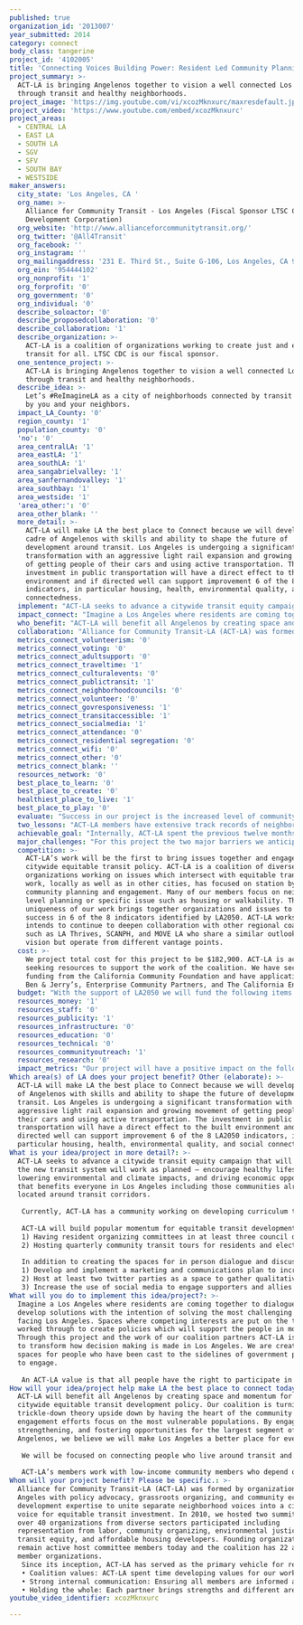 ```yaml
---
published: true
organization_id: '2013007'
year_submitted: 2014
category: connect
body_class: tangerine
project_id: '4102005'
title: 'Connecting Voices Building Power: Resident Led Community Planning'
project_summary: >-
  ACT-LA is bringing Angelenos together to vision a well connected Los Angeles
  through transit and healthy neighborhoods.
project_image: 'https://img.youtube.com/vi/xcozMknxurc/maxresdefault.jpg'
project_video: 'https://www.youtube.com/embed/xcozMknxurc'
project_areas:
  - CENTRAL LA
  - EAST LA
  - SOUTH LA
  - SGV
  - SFV
  - SOUTH BAY
  - WESTSIDE
maker_answers:
  city_state: 'Los Angeles, CA '
  org_name: >-
    Alliance for Community Transit - Los Angeles (Fiscal Sponsor LTSC Community
    Development Corporation)
  org_website: 'http://www.allianceforcommunitytransit.org/'
  org_twitter: '@All4Transit'
  org_facebook: ''
  org_instagram: ''
  org_mailingaddress: '231 E. Third St., Suite G-106, Los Angeles, CA 90013'
  org_ein: '954444102'
  org_nonprofit: '1'
  org_forprofit: '0'
  org_government: '0'
  org_individual: '0'
  describe_soloactor: '0'
  describe_proposedcollaboration: '0'
  describe_collaboration: '1'
  describe_organization: >-
    ACT-LA is a coalition of organizations working to create just and equitable
    transit for all. LTSC CDC is our fiscal sponsor. 
  one_sentence_project: >-
    ACT-LA is bringing Angelenos together to vision a well connected Los Angeles
    through transit and healthy neighborhoods.
  describe_idea: >-
    Let’s #ReImagineLA as a city of neighborhoods connected by transit planned
    by you and your neighbors.  
  impact_LA_County: '0'
  region_county: '1'
  population_county: '0'
  'no': '0'
  area_centralLA: '1'
  area_eastLA: '1'
  area_southLA: '1'
  area_sangabrielvalley: '1'
  area_sanfernandovalley: '1'
  area_southbay: '1'
  area_westside: '1'
  'area_other:': '0'
  area_other_blank: ''
  more_detail: >-
    ACT-LA will make LA the best place to Connect because we will develop a
    cadre of Angelenos with skills and ability to shape the future of
    development around transit. Los Angeles is undergoing a significant
    transformation with an aggressive light rail expansion and growing movement
    of getting people of their cars and using active transportation. The
    investment in public transportation will have a direct effect to the built
    environment and if directed well can support improvement 6 of the 8 LA2050
    indicators, in particular housing, health, environmental quality, and social
    connectedness.     
  implement: "ACT-LA seeks to advance a citywide transit equity campaign that will ensure the new transit system will work as planned – encourage healthy lifestyles, lowering environmental and climate impacts, and driving economic opportunity that benefits everyone in Los Angeles including those communities already located around transit corridors. \r\n\r\nCurrently, ACT-LA has a community working on developing curriculum to build collective resident leadership. The sessions are being held in various neighborhoods throughout the city along with community transit tours. ACT-LA membership groups bring people together at a neighborhood level and are working to build resident relationships across neighborhoods to develop a citywide policy which will enhance the unique character of each neighborhood while providing for the necessary neighborhood  improvements. With the support of LA2050 we will build on our work and expand the platforms in which residents can be involved in the campaign. \r\n\r\nACT-LA will build popular momentum for equitable transit development by:\r\n1)\tHaving resident organizing committees in at least three council districts.\r\n2)\tHosting quarterly community transit tours for residents and elected officials.\r\n\r\nIn addition to creating the spaces for in person dialogue and discussion and increase opportunities for residents to connect, ACT-LA will:\r\n1)\tDevelop and implement a marketing and communications plan to increase knowledge of transit oriented development.\r\n2)\tHost at least two twitter parties as a space to gather qualitative data for the transit oriented development policy.\r\n3)\tIncrease the use of social media to engage supporters and allies in the policy development.   \r\n"
  impact_connect: "Imagine a Los Angeles where residents are coming together to dialogue and develop solutions with the intention of solving the most challenging issues facing Los Angeles. Spaces where competing interests are put on the table and worked through to create policies which will support the people in most need. Through this project and the work of our coalition partners ACT-LA is working to transform how decision making is made in Los Angeles. We are creating spaces for people who have been cast to the sidelines of government processes to engage.  \r\n\r\nAn ACT-LA value is that all people have the right to participate in the political decisions that affect their lives, and the low-income communities and communities of color who ride our buses, live along our rail lines, and work in our businesses should have priority in deciding our future. We believe in strong leadership development for those who are most affected by decisions. This starts with key member organizations who have an engaged based of community residents. Those member organizations have regular convening for their constituents to engage in educational, skill building and strategy sessions. \r\n"
  who_benefit: "ACT-LA will benefit all Angelenos by creating space and momentum for a citywide equitable transit development policy. Our coalition is turning the trickle-down theory upside down by having the heart of the community engagement efforts focus on the most vulnerable populations. By engaging, strengthening, and fostering opportunities for the largest segment of Angelenos, we believe we will make Los Angeles a better place for everyone. \r\n  \r\nWe will be focused on connecting people who live around transit and use transit in discussions of how transit development can support a healthy environment for everyone. Our primary constituents through our member organizations are low-income renters of color. Los Angeles’ highly transit-impacted neighborhoods are 96% or more people of color. In Los Angeles, workers earning less than $25,000 use transit more than twice as often as higher earners and make up 75% of all riders. Our member organizations are deliberate in organizing and reaching all ages, gender and sexual orientation. Our base includes families with young children, young adults, and seniors. \r\n\r\nACT-LA’s members work with low-income community members who depend on a strong public transportation system to reach work, recreation, home and other daily needs. More transit options such as rail stops and improvements in bike and pedestrian infrastructure can help these residents only if they are able to remain living around these amenities. ACT-LA members have seen firsthand the effects of smart growth policies being enacted without equity in mind: resident displacement, business destruction, increases in eviction, loss of affordable housing, and a host of other related issues connected to transit impacts. It is because of these first-hand experiences at the neighborhood level that ACT-LA members have come together to encourage passage of a Citywide equitable TOD ordinance that will help prevent displacement and maintain and strengthen the economic and cultural fabric of these communities. \r\n"
  collaboration: "Alliance for Community Transit-LA (ACT-LA) was formed by organizations in Los Angeles with policy advocacy, grassroots organizing, and community economic development expertise to unite separate neighborhood voices into a citywide voice for equitable transit investment. In 2010, we hosted two summits where over 40 organizations from diverse sectors participated including representation from labor, community organizing, environmental justice, transit equity, and affordable housing developers. Founding organizations remain active host committee members today and the coalition has 22 active member organizations.\r\nSince its inception, ACT-LA has served as the primary vehicle for regional collaboration amongst grassroots organizations and advocacy organizations to convene around the intersection of transportation, housing, public health, and environmental issues in Los Angeles. Three areas critical to our existing and continued success are:\r\n•\tCoalition values: ACT-LA spent time developing values for our work and all member organizations sign on to the values. We use them in our program and policy development as well as how we operate as a coalition. \r\n•\tStrong internal communication: Ensuring all members are informed and connected to the work is critical to successful collaboration.\r\n•\tHolding the whole: Each partner brings strengths and different areas of focus. As a coalition we hold everyone’s priorities and work to move issues together because of their interconnectedness. \r\n"
  metrics_connect_volunteerism: '0'
  metrics_connect_voting: '0'
  metrics_connect_adultsupport: '0'
  metrics_connect_traveltime: '1'
  metrics_connect_culturalevents: '0'
  metrics_connect_publictransit: '1'
  metrics_connect_neighborhoodcouncils: '0'
  metrics_connect_volunteer: '0'
  metrics_connect_govresponsiveness: '1'
  metrics_connect_transitaccessible: '1'
  metrics_connect_socialmedia: '1'
  metrics_connect_attendance: '0'
  metrics_connect_residential segregation: '0'
  metrics_connect_wifi: '0'
  metrics_connect_other: '0'
  metrics_connect_blank: ''
  resources_network: '0'
  best_place_to_learn: '0'
  best_place_to_create: '0'
  healthiest_place_to_live: '1'
  best_place_to_play: '0'
  evaluate: "Success in our project is the increased level of community participation and the advancement of our campaign platform. Our ultimate goal is to have the City of Los Angeles adopt a citywide equitable TOD ordinance with this project positioning ACT-LA to have the ordinance during the timeline of this project. For this project the following three areas we will be tracking through our work:\r\n-Increased endorsements for the campaign to a total of 75.\r\n-Increase follower on twitter by 50% with at least 75% of them joining in the twitter parties.\r\n-At least 100 residents participate in the in-person activities.  \r\n"
  two_lessons: "ACT-LA members have extensive track records of neighborhood, regional, and statewide wins in their respective areas of expertise. The groups have also worked with each other in different formations as well as part of other collaborations. A recurring theme was a loss of connection to neighborhood work as transit oriented development policy was being developed at all levels and resources aligned to support those policies. From our collective experience, a lesson learned was the loss of community residents in the policy development process. This is why our project focuses on engaging residents, deepening their knowledge on issues and making the spaces to discuss areas that can be perceived as conflicting. \r\n\r\nIn addition, our experience in implementing and analyzing campaigns has also showed us the need to reach supporters beyond our membership, building popular discourse on the issues we are working to impact. The current environment of mass media and use of social media provides an opportunity to reach and connect more residents.   \r\n"
  achievable_goal: "Internally, ACT-LA spent the previous twelve months developing a transit equity campaign platform on housing, transportation and economic development. We wrote a white paper explaining our policy proposal and plan a release in Fall of 2014. We also launched a website, hosted social media actions and communications training. Additionally, we supported our member campaigns such as engagement with the Los Angeles Housing Element and advancing our campaign platforms in the West Adams, South and Southeast Community Plans. \r\n\r\nWe have laid a strong foundation for our policy work, built a diverse coalition, and are deepening the network of residents across neighborhoods working on this issue. ACT-LA’s success in the last twelve months has positioned us to take the next step to reach a greater scale of contact with Angelenos across the city through in person and virtual spaces.  \r\n"
  major_challenges: "For this project the two major barriers we anticipate are: \r\n1)\tHaving messages which resonate with population at large for the campaign and with the support of the LA2050, we will hire a Marketing and Communications consultant to work with the coalition in developing the messages and materials. \r\n2)\tHaving city council members strongly support equitable transit and neighborhoods. The overall project aims to address this challenge by building a large scale cohort of residents which can talk about the issues and engage councilmembers to support equitable transit oriented development. \r\n"
  competition: >-
    ACT-LA’s work will be the first to bring issues together and engage in a
    citywide equitable transit policy. ACT-LA is a coalition of diverse
    organizations working on issues which intersect with equitable transit. Past
    work, locally as well as in other cities, has focused on station by station
    community planning and engagement. Many of our members focus on neighborhood
    level planning or specific issue such as housing or walkability. The
    uniqueness of our work brings together organizations and issues to have
    success in 6 of the 8 indicators identified by LA2050. ACT-LA works with and
    intends to continue to deepen collaboration with other regional coalitions
    such as LA Thrives, SCANPH, and MOVE LA who share a similar outlook and
    vision but operate from different vantage points. 
  cost: >-
    We project total cost for this project to be $182,900. ACT-LA is actively
    seeking resources to support the work of the coalition. We have secured
    funding from the California Community Foundation and have applications in to
    Ben & Jerry’s, Enterprise Community Partners, and The California Endowment. 
  budget: "With the support of LA2050 we will fund the following items:\r\n25% of full time Coalition Manager: $22088\r\n8 at $5,000 each stipends to members for community engagement: $40000\r\nMarketing & Communications Consultant: $15000\r\nCollateral Materials (Design & Printing ex t-shirts, posters, etc): $12912 \r\nFiscal Sponsor 10% of total grant: $10,000\r\n"
  resources_money: '1'
  resources_staff: '0'
  resources_publicity: '1'
  resources_infrastructure: '0'
  resources_education: '0'
  resources_technical: '0'
  resources_communityoutreach: '1'
  resources_research: '0'
  impact_metrics: "Our project will have a positive impact on the following metrics: 1) Median travel time to work, 2)Number of public transit riders, 3)Government responsiveness to residents’ needs (Dream Metric), 4) Transit-accessible housing and employment, and 5)Total number of social media friends.\r\n\r\nACT-LA’s project ultimate goal is to have an equitable transit oriented policy enacted by the city. This policy would support having affordable housing near transit, keeping core transit riders near transit and improving the overall environment for residents. The project engages residents directly with government officials and demonstrates a democratic process of developing policy.  By engaging people in virtual spaces we would increase friends through social media.  \r\n"
Which area(s) of LA does your project benefit? Other (elaborate): >-
  ACT-LA will make LA the best place to Connect because we will develop a cadre
  of Angelenos with skills and ability to shape the future of development around
  transit. Los Angeles is undergoing a significant transformation with an
  aggressive light rail expansion and growing movement of getting people of
  their cars and using active transportation. The investment in public
  transportation will have a direct effect to the built environment and if
  directed well can support improvement 6 of the 8 LA2050 indicators, in
  particular housing, health, environmental quality, and social connectedness.
What is your idea/project in more detail?: >-
  ACT-LA seeks to advance a citywide transit equity campaign that will ensure
  the new transit system will work as planned – encourage healthy lifestyles,
  lowering environmental and climate impacts, and driving economic opportunity
  that benefits everyone in Los Angeles including those communities already
  located around transit corridors. 
   
   Currently, ACT-LA has a community working on developing curriculum to build collective resident leadership. The sessions are being held in various neighborhoods throughout the city along with community transit tours. ACT-LA membership groups bring people together at a neighborhood level and are working to build resident relationships across neighborhoods to develop a citywide policy which will enhance the unique character of each neighborhood while providing for the necessary neighborhood improvements. With the support of LA2050 we will build on our work and expand the platforms in which residents can be involved in the campaign. 
   
   ACT-LA will build popular momentum for equitable transit development by:
   1) Having resident organizing committees in at least three council districts.
   2) Hosting quarterly community transit tours for residents and elected officials.
   
   In addition to creating the spaces for in person dialogue and discussion and increase opportunities for residents to connect, ACT-LA will:
   1) Develop and implement a marketing and communications plan to increase knowledge of transit oriented development.
   2) Host at least two twitter parties as a space to gather qualitative data for the transit oriented development policy.
   3) Increase the use of social media to engage supporters and allies in the policy development.
What will you do to implement this idea/project?: >-
  Imagine a Los Angeles where residents are coming together to dialogue and
  develop solutions with the intention of solving the most challenging issues
  facing Los Angeles. Spaces where competing interests are put on the table and
  worked through to create policies which will support the people in most need.
  Through this project and the work of our coalition partners ACT-LA is working
  to transform how decision making is made in Los Angeles. We are creating
  spaces for people who have been cast to the sidelines of government processes
  to engage. 
   
   An ACT-LA value is that all people have the right to participate in the political decisions that affect their lives, and the low-income communities and communities of color who ride our buses, live along our rail lines, and work in our businesses should have priority in deciding our future. We believe in strong leadership development for those who are most affected by decisions. This starts with key member organizations who have an engaged based of community residents. Those member organizations have regular convening for their constituents to engage in educational, skill building and strategy sessions.
How will your idea/project help make LA the best place to connect today? In LA2050?: >-
  ACT-LA will benefit all Angelenos by creating space and momentum for a
  citywide equitable transit development policy. Our coalition is turning the
  trickle-down theory upside down by having the heart of the community
  engagement efforts focus on the most vulnerable populations. By engaging,
  strengthening, and fostering opportunities for the largest segment of
  Angelenos, we believe we will make Los Angeles a better place for everyone. 
    
   We will be focused on connecting people who live around transit and use transit in discussions of how transit development can support a healthy environment for everyone. Our primary constituents through our member organizations are low-income renters of color. Los Angeles’ highly transit-impacted neighborhoods are 96% or more people of color. In Los Angeles, workers earning less than $25,000 use transit more than twice as often as higher earners and make up 75% of all riders. Our member organizations are deliberate in organizing and reaching all ages, gender and sexual orientation. Our base includes families with young children, young adults, and seniors. 
   
   ACT-LA’s members work with low-income community members who depend on a strong public transportation system to reach work, recreation, home and other daily needs. More transit options such as rail stops and improvements in bike and pedestrian infrastructure can help these residents only if they are able to remain living around these amenities. ACT-LA members have seen firsthand the effects of smart growth policies being enacted without equity in mind: resident displacement, business destruction, increases in eviction, loss of affordable housing, and a host of other related issues connected to transit impacts. It is because of these first-hand experiences at the neighborhood level that ACT-LA members have come together to encourage passage of a Citywide equitable TOD ordinance that will help prevent displacement and maintain and strengthen the economic and cultural fabric of these communities.
Whom will your project benefit? Please be specific.: >-
  Alliance for Community Transit-LA (ACT-LA) was formed by organizations in Los
  Angeles with policy advocacy, grassroots organizing, and community economic
  development expertise to unite separate neighborhood voices into a citywide
  voice for equitable transit investment. In 2010, we hosted two summits where
  over 40 organizations from diverse sectors participated including
  representation from labor, community organizing, environmental justice,
  transit equity, and affordable housing developers. Founding organizations
  remain active host committee members today and the coalition has 22 active
  member organizations.
   Since its inception, ACT-LA has served as the primary vehicle for regional collaboration amongst grassroots organizations and advocacy organizations to convene around the intersection of transportation, housing, public health, and environmental issues in Los Angeles. Three areas critical to our existing and continued success are:
   • Coalition values: ACT-LA spent time developing values for our work and all member organizations sign on to the values. We use them in our program and policy development as well as how we operate as a coalition. 
   • Strong internal communication: Ensuring all members are informed and connected to the work is critical to successful collaboration.
   • Holding the whole: Each partner brings strengths and different areas of focus. As a coalition we hold everyone’s priorities and work to move issues together because of their interconnectedness.
youtube_video_identifier: xcozMknxurc

---
```

